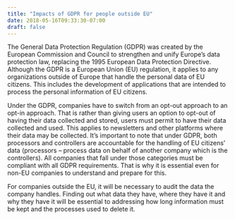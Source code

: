 ```yaml
---
title: "Impacts of GDPR for people outside EU"
date: 2018-05-16T09:33:30-07:00
draft: false
---
```


The General Data Protection Regulation (GDPR) was created by the European Commission and Council to strengthen and unify Europe’s data protection law, replacing the 1995 European Data Protection Directive. Although the GDPR is a European Union (EU) regulation, it applies to any organizations outside of Europe that handle the personal data of EU citizens. This includes the development of applications that are intended to process the personal information of EU citizens.

Under the GDPR, companies have to switch from an opt-out approach to an opt-in approach. That is rather than giving users an option to opt-out of having their data collected and stored, users must permit to have their data collected and used. This applies to newsletters and other platforms where their data may be collected. It’s important to note that under GDPR, both processors and controllers are accountable for the handling of EU citizens’ data (processors – process data on behalf of another company which is the controllers). All companies that fall under those categories must be compliant with all GDPR requirements. That is why it is essential even for non-EU companies to understand and prepare for this.

For companies outside the EU, it will be necessary to audit the data the company handles. Finding out what data they have, where they have it and why they have it will be essential to addressing how long information must be kept and the processes used to delete it.



